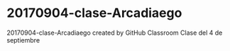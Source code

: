 # 20170904-clase-Arcadiaego
20170904-clase-Arcadiaego created by GitHub Classroom
Clase del 4 de septiembre
